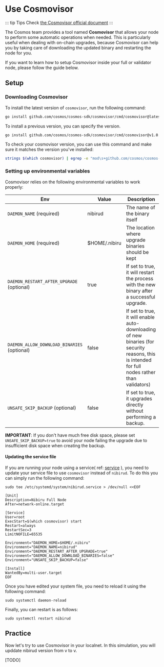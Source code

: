# Use Cosmovisor

::: tip Tips
Check [the Cosmovisor official document](https://github.com/cosmos/cosmos-sdk/tree/master/cosmovisor) 
:::

The Cosmos team provides a tool named **Cosmovisor** that allows your node to perform some automatic operations when needed. This is particularly useful when dealing with on-chain upgrades, because Cosmovisor can help you by taking care of downloading the updated binary and restarting the node for you.  

If you want to learn how to setup Cosmovisor inside your full or validator node, please follow the guide below. 

## Setup
### Downloading Cosmovisor
To install the latest version of `cosmovisor`, run the following command:
```sh
go install github.com/cosmos/cosmos-sdk/cosmovisor/cmd/cosmovisor@latest
```

To install a previous version, you can specify the version. 

```sh
go install github.com/cosmos/cosmos-sdk/cosmovisor/cmd/cosmovisor@v1.0.0
```

To check your cosmovisor version, you can use this command and make sure it matches the version you've installed:
```sh
strings $(which cosmovisor) | egrep -e "mod\s+github.com/cosmos/cosmos-sdk/cosmovisor"
```

### Setting up environmental variables
Cosmovisor relies on the following environmental variables to work properly:

| Env | Value | Description |
| --------|---------|---|
| `DAEMON_NAME` (required)| nibirud | The name of the binary itself
| `DAEMON_HOME` (required)| $HOME/.nibiru | The location where upgrade binaries should be kept
| `DAEMON_RESTART_AFTER_UPGRADE` (optional) | true | If set to true, it will restart the process with the new binary after a successful upgrade.
| `DAEMON_ALLOW_DOWNLOAD_BINARIES` (optional) | false | If set to true,  it will enable auto-downloading of new binaries (for security reasons, this is intended for full nodes rather than validators)
| `UNSAFE_SKIP_BACKUP` (optional) | false | If set to true, it upgrades directly without performing a backup.

**IMPORTANT**: If you don't have much free disk space, please set `UNSAFE_SKIP_BACKUP=true` to avoid your node failing the upgrade due to insufficient disk space when creating the backup.

#### Updating the service file
If you are running your node using a service( ref: [service](./service.md) ), you need to update your service file to use `cosmovisor` instead of `nibirud`. To do this you can simply run the following command:

```shell
sudo tee /etc/systemd/system/nibirud.service > /dev/null <<EOF  

[Unit]
Description=Nibiru Full Node
After=network-online.target

[Service]
User=root
ExecStart=$(which cosmovisor) start
Restart=always
RestartSec=3
LimitNOFILE=65535

Environment="DAEMON_HOME=$HOME/.nibiru"
Environment="DAEMON_NAME=nibirud"
Environment="DAEMON_RESTART_AFTER_UPGRADE=true"
Environment="DAEMON_ALLOW_DOWNLOAD_BINARIES=false"
Environment="UNSAFE_SKIP_BACKUP=false"

[Install]
WantedBy=multi-user.target
EOF
```


Once you have edited your system file, you need to reload it using the following command:

```shell
sudo systemctl daemon-reload
```

Finally, you can restart is as follows: 

```shell
sudo systemctl restart nibirud
```

## Practice
Now let's try to use Cosmovisor in your localnet. In this simulation, you will upddate nibirud version from v to v.

[TODO]
